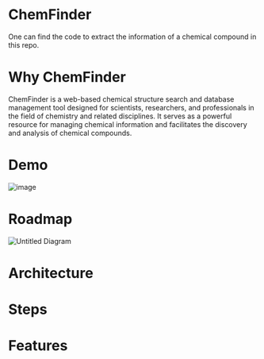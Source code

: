 # ChemFinder
One can find the code to extract the information of a chemical compound in this repo.

# Why ChemFinder
ChemFinder is a web-based chemical structure search and database management tool designed for scientists, researchers, and professionals in the field of chemistry and related disciplines. It serves as a powerful resource for managing chemical information and facilitates the discovery and analysis of chemical compounds. 
 

# Demo
![image](https://github.com/user-attachments/assets/cd72b80d-fd4b-4154-ad25-61379b725823)

# Roadmap
![Untitled Diagram](https://github.com/user-attachments/assets/8a42a42f-02b5-45ce-9752-21ed071a0b69)

# Architecture

# Steps

# Features
